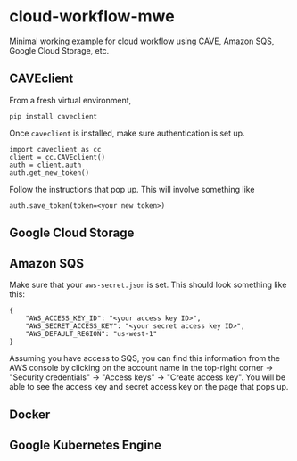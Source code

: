 # cloud-workflow-mwe

Minimal working example for cloud workflow using CAVE, Amazon SQS, Google Cloud Storage, etc.

## CAVEclient
From a fresh virtual environment,
```
pip install caveclient
```
Once `caveclient` is installed, make sure authentication is set up.
```
import caveclient as cc
client = cc.CAVEclient()
auth = client.auth
auth.get_new_token()
```
Follow the instructions that pop up. This will involve something like 
```
auth.save_token(token=<your new token>)
```

## Google Cloud Storage 

## Amazon SQS
Make sure that your `aws-secret.json` is set. This should look something like this: 
```
{
    "AWS_ACCESS_KEY_ID": "<your access key ID>",
    "AWS_SECRET_ACCESS_KEY": "<your secret access key ID>",
    "AWS_DEFAULT_REGION": "us-west-1"
}
```

Assuming you have access to SQS, you can find this information from the AWS console by 
clicking on the account name in the top-right corner -> "Security credentials" -> "Access keys" -> 
"Create access key". You will be able to see the access key and secret access key on the page that pops up. 

## Docker 

## Google Kubernetes Engine
